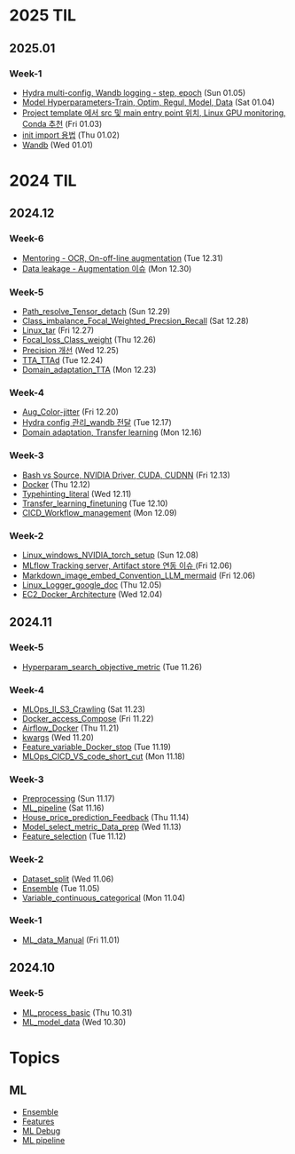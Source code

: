 # 2025 TIL
## 2025.01
### Week-1
- [Hydra multi-config, Wandb logging - step, epoch](_Daily/250105_Hydra%20multi-config%2C%20Wandb%20logging%20-%20step%2C%20epoch.md) (Sun 01.05)
- [Model Hyperparameters-Train, Optim, Regul, Model, Data](_Daily/250104_Model%20Hyperparameters-Train%2C%20Optim%2C%20Regul%2C%20Model%2C%20Data.md) (Sat 01.04)
- [Project template 에서 src 및 main entry point 위치, Linux GPU monitoring, Conda 추천](_Daily/250103_Project%20template%20%EC%97%90%EC%84%9C%20src%20%EB%B0%8F%20main%20entry%20point%20%EC%9C%84%EC%B9%98%2C%20Linux%20GPU%20monitoring%2C%20Conda%20%EC%B6%94%EC%B2%9C.md) (Fri 01.03)
- [init import 용법](_Daily/Python/250102_init%20import%20%EC%9A%A9%EB%B2%95.md) (Thu 01.02)
- [Wandb](_Daily/250101_Wandb.md) (Wed 01.01)

# 2024 TIL
## 2024.12
### Week-6
- [Mentoring - OCR, On-off-line augmentation](_Daily/Mentoring/20241231_Mentoring%20-%20OCR%2C%20On-off-line%20augmentation.md) (Tue 12.31)
- [Data leakage - Augmentation 이슈](_Daily/241230_Data%20leakage%20-%20Augmentation%20%EC%9D%B4%EC%8A%88.md) (Mon 12.30)

### Week-5
- [Path_resolve_Tensor_detach](_Daily/Python/20241229_Path_resolve_Tensor_detach.md) (Sun 12.29)
- [Class_imbalance_Focal_Weighted_Precsion_Recall](_Daily/20241228_Class_imbalance_Focal_Weighted_Precsion_Recall.md) (Sat 12.28)
- [Linux_tar](_Daily/Linux_Git/20241227_Linux_tar.md) (Fri 12.27)
- [Focal_loss_Class_weight](_Daily/20241226_Focal_loss_Class_weight.md) (Thu 12.26)
- [Precision 개선](_Daily/241225_Precision%20%EA%B0%9C%EC%84%A0.md) (Wed 12.25)
- [TTA_TTAd](_Daily/20241224_TTA_TTAd.md) (Tue 12.24)
- [Domain_adaptation_TTA](_Daily/20241223_Domain_adaptation_TTA.md) (Mon 12.23)

### Week-4
- [Aug_Color-jitter](_Daily/20241220_Aug_Color-jitter.md) (Fri 12.20)
- [Hydra config 관리_wandb 전달](_Daily/241217_Hydra%20config%20%EA%B4%80%EB%A6%AC_wandb%20%EC%A0%84%EB%8B%AC.md) (Tue 12.17)
- [Domain adaptation, Transfer learning](_Daily/20241216_Domain%20adaptation%2C%20Transfer%20learning.md) (Mon 12.16)

### Week-3
- [Bash vs Source, NVIDIA Driver, CUDA, CUDNN](_Daily/241213_Bash%20vs%20Source%2C%20NVIDIA%20Driver%2C%20CUDA%2C%20CUDNN.md) (Fri 12.13)
- [Docker](_Daily/MLOps/20241212_Docker.md) (Thu 12.12)
- [Typehinting_literal](_Daily/Python/20241211_Typehinting_literal.md) (Wed 12.11)
- [Transfer_learning_finetuning](_Daily/20241210_Transfer_learning_finetuning.md) (Tue 12.10)
- [CICD_Workflow_management](_Daily/MLOps/20241209_CICD_Workflow_management.md) (Mon 12.09)

### Week-2
- [Linux_windows_NVIDIA_torch_setup](_Daily/Linux_Git/20241208_Linux_windows_NVIDIA_torch_setup.md) (Sun 12.08)
- [MLflow Tracking server, Artifact store 연동 이슈 ](_Daily/241206_MLflow%20Tracking%20server%2C%20Artifact%20store%20%EC%97%B0%EB%8F%99%20%EC%9D%B4%EC%8A%88%20.md) (Fri 12.06)
- [Markdown_image_embed_Convention_LLM_mermaid](_Daily/Python/20241206_Markdown_image_embed_Convention_LLM_mermaid.md) (Fri 12.06)
- [Linux_Logger_google_doc](_Daily/Linux_Git/20241205_Linux_Logger_google_doc.md) (Thu 12.05)
- [EC2_Docker_Architecture](_Daily/MLOps/20241204_EC2_Docker_Architecture.md) (Wed 12.04)

## 2024.11
### Week-5
- [Hyperparam_search_objective_metric](_Daily/20241126_Hyperparam_search_objective_metric.md) (Tue 11.26)

### Week-4
- [MLOps_II_S3_Crawling](_Daily/MLOps/20241123_MLOps_II_S3_Crawling.md) (Sat 11.23)
- [Docker_access_Compose](_Daily/MLOps/20241122_Docker_access_Compose.md) (Fri 11.22)
- [Airflow_Docker](_Daily/MLOps/20241121_Airflow_Docker.md) (Thu 11.21)
- [kwargs](_Daily/Python/20241120_kwargs.md) (Wed 11.20)
- [Feature_variable_Docker_stop](_Daily/20241119_Feature_variable_Docker_stop.md) (Tue 11.19)
- [MLOps_CICD_VS_code_short_cut](_Daily/MLOps/20241118_MLOps_CICD_VS_code_short_cut.md) (Mon 11.18)

### Week-3
- [Preprocessing](_Daily/20241117_Preprocessing.md) (Sun 11.17)
- [ML_pipeline](_Daily/20241116_ML_pipeline.md) (Sat 11.16)
- [House_price_prediction_Feedback](_Daily/Mentoring/20241114_House_price_prediction_Feedback.md) (Thu 11.14)
- [Model_select_metric_Data_prep](_Daily/20241113_Model_select_metric_Data_prep.md) (Wed 11.13)
- [Feature_selection](_Daily/20241112_Feature_selection.md) (Tue 11.12)

### Week-2
- [Dataset_split](_Daily/20241106_Dataset_split.md) (Wed 11.06)
- [Ensemble](_Daily/20241105_Ensemble.md) (Tue 11.05)
- [Variable_continuous_categorical](_Daily/20241104_Variable_continuous_categorical.md) (Mon 11.04)

### Week-1
- [ML_data_Manual](_Daily/20241101_ML_data_Manual.md) (Fri 11.01)

## 2024.10
### Week-5
- [ML_process_basic](_Daily/20241031_ML_process_basic.md) (Thu 10.31)
- [ML_model_data](_Daily/20241030_ML_model_data.md) (Wed 10.30)


# Topics
## ML
  - [Ensemble](ML/Ensemble.md)
  - [Features](ML/Features.md)
  - [ML Debug](ML/ML%20Debug.md)
  - [ML pipeline](ML/ML%20pipeline.md)
